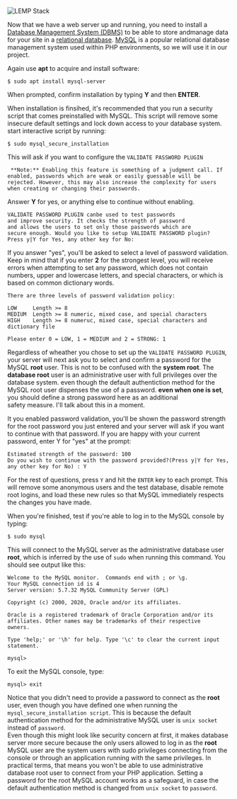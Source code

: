 ![LEMP Stack](https://github.com/silviob99/Project-2-Linux-Administration-NginX-MySQL-PHP-LEMP/assets/107585020/0b949645-beee-43f5-973e-98764c9efe68)

Now that we have a web server up and running, you need to install a  [Database Management System (DBMS)](https://www.ibm.com/docs/en/zos-basic-skills?topic=zos-what-is-database-management-system) to be able to store andmanage data for your site in a [relational database](https://www.oracle.com/uk/database/what-is-a-relational-database/). [MySQL](https://dev.mysql.com/doc/refman/8.0/en/what-is-mysql.html) is a popular relational database management system used within PHP environments, so we will use it in our project. 

Again use **apt** to acquire and install software:  

```$ sudo apt install mysql-server```  

When prompted, confirm installation by typing **Y** and then **ENTER**.  

When installation is finsihed, it's recommended that you run a security script that comes preinstalled with MySQL. This script will remove some insecure default settings and lock down access to your database system. start interactive script by running:  

```$ sudo mysql_secure_installation```  

This will ask if you want to configure the ```VALIDATE PASSWORD PLUGIN```  

``` **Note:** Enabling this feature is something of a judgment call. If enabled, passwords which are weak or easily guessable will be rejected. However, this may also increase the complexity for users when creating or changing their passwords.```

Answer **Y** for yes, or anything else to continue without enabling.  

```
VALIDATE PASSWORD PLUGIN canbe used to test passwords
and improve security. It checks the strength of password  
and allows the users to set only those passwords which are
secure enough. Would you like to setup VALIDATE PASSWORD plugin?
Press y|Y for Yes, any other key for No:
```  
If you answer "yes", you'll be asked to select a level of password validation. Keep in mind that if you 
enter **2** for the strongest level, you will receive errors when attempting to set any password, which does not contain numbers, upper and lowercase letters, and special characters, or which is based on common dictionary words. 

```
There are three levels of password validation policy:

LOW     Length >= 8 
MEDIUM  Length >= 8 numeric, mixed case, and special characters
HIGH    Length >= 8 numeruc, mixed case, special characters and dictionary file

Please enter 0 = LOW, 1 = MEDIUM and 2 = STRONG: 1
```

Regardless of wheather you chose to set up the ```VALIDATE PASSWORD PLUGIN```, your server will next ask you to select and confirm a password for the MySQL **root** user. This is not to be confused with the **system root**. The **database root** user is an administrative user with full privileges over the database system. even though the default authentiction method for the MySQL root user dispenses the use of a password. **even when one is set**, you should define a strong password here as an additional   
safety measure. I'll talk about this in a moment.  

It you enabled password validation, you'll be shown the password strength for the root password you just entered and your server will ask if you want to continue with that password. If you are happy with your current password, enter Y for "yes" at the prompt:  

```
Estimated strength of the password: 100 
Do you wish to continue with the password provided?(Press y|Y for Yes, any other key for No) : Y
```

For the rest of questions, press ```Y``` and hit the ```ENTER``` key to each prompt. This will remove some anonymous users and the test database, disable remote root logins, and load these new rules so that MySQL immediately respects the changes you have made.  

When you're finished, test if you're able to log in to the MySQL console by typing:  

```
$ sudo mysql
```  

This will connect to the MySQL server as the administrative database user **root**, which is inferred by the use of ```sudo``` when running this command. You should see output like this:  

```
Welcome to the MySQL monitor.  Commands end with ; or \g.
Your MySQL connection id is 4
Server version: 5.7.32 MySQL Community Server (GPL)

Copyright (c) 2000, 2020, Oracle and/or its affiliates.

Oracle is a registered trademark of Oracle Corporation and/or its
affiliates. Other names may be trademarks of their respective
owners.

Type 'help;' or '\h' for help. Type '\c' to clear the current input statement.

mysql>
```  

To exit the MySQL console, type:  

```
mysql> exit
```

Notice that you didn't need to provide a password to connect as the **root** user, even though you have defined one when running the ```mysql_secure_installation script```. This is because the default authentication method for the administrative MySQL user is ```unix socket``` instead of ```password```.  
Even though this might look like security concern at first, it makes database server more secure because the only users allowed to log in as the **root** MySQL user are the system users with sudo privileges connecting from the console or through an application running with the same privileges. In practical terms, that means you won't be able to use administrative database root user to connect from your PHP application. Setting a password for the root MySQL account works as a safeguard, in case the default authentication method is changed from ```unix socket``` to ```password```.  


